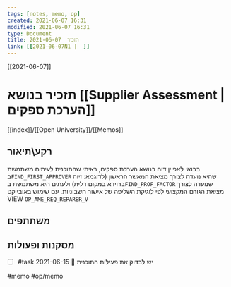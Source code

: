 ```yaml
---
tags: [notes, memo, op] 
created: 2021-06-07 16:31
modified: 2021-06-07 16:31
type: Document
title: תזכיר  2021-06-07
link: [[2021-06-07N1 |  ]]
---
```

[[2021-06-07]]
#   תזכיר  בנושא [[Supplier Assessment | הערכת ספקים]]
[[index]]/[[Open University]]/[[Memos]]

## רקע\תיאור
בבואי לאפיין דוח בנושא הערכת ספקים, ראיתי שהתוכנית לעיתים משתמשת ב`FIND_FIRST_APPROVER` שהיא נועדה לצורך מציאת המאשר הראשון (לדוגמא: זיוה ברוידא במקום דלית) ולעתים היא משתמשת ב`FIND_PROF_FACTOR` שנועדה לצורך מציאת הגורם המקצועי לפי לוגיקת השליפה של אישור חשבוניות. עם שימוש באובייקט VIEW `OP_AME_REQ_REPARER_V` 

## משתתפים

## מסקנות ופעולות
- [ ] #task יש לבדוק את פעילות התוכנית 📅 2021-06-15
  

#memo 
#op/memo
